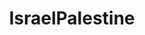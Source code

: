 ---
title: IsraelPalestine
crosslinks:
- Palestine
- ArabIsraeliConflict
- Israel
- worldnews
- youtubefactsbot
- religion
- arabs
- Palestinesubwatch
- youtubot
- Tunisia
- fiction
- jordan
- conspiracy
- MapPorn
- autourbanbot
- news
- place
- alotabot
- Donald
- tibet
---